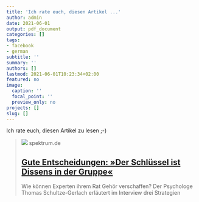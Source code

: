 ```yaml
---
title: 'Ich rate euch, diesen Artikel ...'
author: admin
date: 2021-06-01
output: pdf_document
categories: []
tags:
- facebook
- german
subtitle: ''
summary: ''
authors: []
lastmod: 2021-06-01T10:23:34+02:00
featured: no
image:
  caption: ''
  focal_point: ''
  preview_only: no
projects: []
slug: []
---
```

Ich rate euch, diesen Artikel zu lesen ;-)
> [![](https://static.spektrum.de/fm/912/iStock-1146472948_quer.jpg?f=1920x1080)](https://www.spektrum.de/news/beratungsresistenz-wie-gruppen-besser-entscheiden/1872484)
> spektrum.de
> ## [Gute Entscheidungen: »Der Schlüssel ist Dissens in der Gruppe«](https://www.spektrum.de/news/beratungsresistenz-wie-gruppen-besser-entscheiden/1872484)
>
>Wie können Experten ihrem Rat Gehör verschaffen? Der Psychologe Thomas Schultze-Gerlach erläutert im Interview drei Strategien

